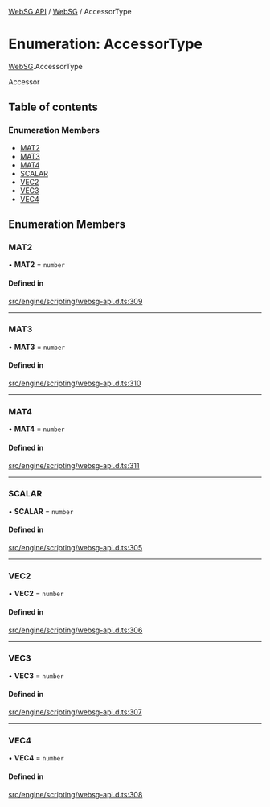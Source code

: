 [WebSG API](../README.md) / [WebSG](../modules/WebSG.md) / AccessorType

# Enumeration: AccessorType

[WebSG](../modules/WebSG.md).AccessorType

Accessor

## Table of contents

### Enumeration Members

- [MAT2](WebSG.AccessorType.md#mat2)
- [MAT3](WebSG.AccessorType.md#mat3)
- [MAT4](WebSG.AccessorType.md#mat4)
- [SCALAR](WebSG.AccessorType.md#scalar)
- [VEC2](WebSG.AccessorType.md#vec2)
- [VEC3](WebSG.AccessorType.md#vec3)
- [VEC4](WebSG.AccessorType.md#vec4)

## Enumeration Members

### MAT2

• **MAT2** = `number`

#### Defined in

[src/engine/scripting/websg-api.d.ts:309](https://github.com/thirdroom/thirdroom/blob/3d97b348/src/engine/scripting/websg-api.d.ts#L309)

___

### MAT3

• **MAT3** = `number`

#### Defined in

[src/engine/scripting/websg-api.d.ts:310](https://github.com/thirdroom/thirdroom/blob/3d97b348/src/engine/scripting/websg-api.d.ts#L310)

___

### MAT4

• **MAT4** = `number`

#### Defined in

[src/engine/scripting/websg-api.d.ts:311](https://github.com/thirdroom/thirdroom/blob/3d97b348/src/engine/scripting/websg-api.d.ts#L311)

___

### SCALAR

• **SCALAR** = `number`

#### Defined in

[src/engine/scripting/websg-api.d.ts:305](https://github.com/thirdroom/thirdroom/blob/3d97b348/src/engine/scripting/websg-api.d.ts#L305)

___

### VEC2

• **VEC2** = `number`

#### Defined in

[src/engine/scripting/websg-api.d.ts:306](https://github.com/thirdroom/thirdroom/blob/3d97b348/src/engine/scripting/websg-api.d.ts#L306)

___

### VEC3

• **VEC3** = `number`

#### Defined in

[src/engine/scripting/websg-api.d.ts:307](https://github.com/thirdroom/thirdroom/blob/3d97b348/src/engine/scripting/websg-api.d.ts#L307)

___

### VEC4

• **VEC4** = `number`

#### Defined in

[src/engine/scripting/websg-api.d.ts:308](https://github.com/thirdroom/thirdroom/blob/3d97b348/src/engine/scripting/websg-api.d.ts#L308)
